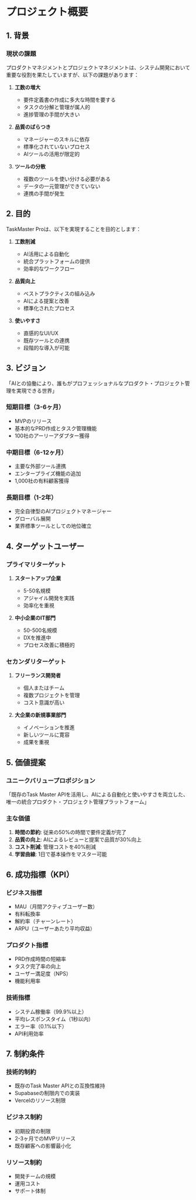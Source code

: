 # プロジェクト概要

## 1. 背景

### 現状の課題
プロダクトマネジメントとプロジェクトマネジメントは、システム開発において重要な役割を果たしていますが、以下の課題があります：

1. **工数の増大**
   - 要件定義書の作成に多大な時間を要する
   - タスクの分解と管理が属人的
   - 進捗管理の手間が大きい

2. **品質のばらつき**
   - マネージャーのスキルに依存
   - 標準化されていないプロセス
   - AIツールの活用が限定的

3. **ツールの分散**
   - 複数のツールを使い分ける必要がある
   - データの一元管理ができていない
   - 連携の手間が発生

## 2. 目的

TaskMaster Proは、以下を実現することを目的とします：

1. **工数削減**
   - AI活用による自動化
   - 統合プラットフォームの提供
   - 効率的なワークフロー

2. **品質向上**
   - ベストプラクティスの組み込み
   - AIによる提案と改善
   - 標準化されたプロセス

3. **使いやすさ**
   - 直感的なUI/UX
   - 既存ツールとの連携
   - 段階的な導入が可能

## 3. ビジョン

「AIとの協働により、誰もがプロフェッショナルなプロダクト・プロジェクト管理を実現できる世界」

### 短期目標（3-6ヶ月）
- MVPのリリース
- 基本的なPRD作成とタスク管理機能
- 100社のアーリーアダプター獲得

### 中期目標（6-12ヶ月）
- 主要な外部ツール連携
- エンタープライズ機能の追加
- 1,000社の有料顧客獲得

### 長期目標（1-2年）
- 完全自律型のAIプロジェクトマネージャー
- グローバル展開
- 業界標準ツールとしての地位確立

## 4. ターゲットユーザー

### プライマリターゲット
1. **スタートアップ企業**
   - 5-50名規模
   - アジャイル開発を実践
   - 効率化を重視

2. **中小企業のIT部門**
   - 50-500名規模
   - DXを推進中
   - プロセス改善に積極的

### セカンダリターゲット
1. **フリーランス開発者**
   - 個人またはチーム
   - 複数プロジェクトを管理
   - コスト意識が高い

2. **大企業の新規事業部門**
   - イノベーションを推進
   - 新しいツールに寛容
   - 成果を重視

## 5. 価値提案

### ユニークバリュープロポジション
「既存のTask Master APIを活用し、AIによる自動化と使いやすさを両立した、唯一の統合プロダクト・プロジェクト管理プラットフォーム」

### 主な価値
1. **時間の節約**: 従来の50%の時間で要件定義が完了
2. **品質の向上**: AIによるレビューと提案で品質が30%向上
3. **コスト削減**: 管理コストを40%削減
4. **学習曲線**: 1日で基本操作をマスター可能

## 6. 成功指標（KPI）

### ビジネス指標
- MAU（月間アクティブユーザー数）
- 有料転換率
- 解約率（チャーンレート）
- ARPU（ユーザーあたり平均収益）

### プロダクト指標
- PRD作成時間の短縮率
- タスク完了率の向上
- ユーザー満足度（NPS）
- 機能利用率

### 技術指標
- システム稼働率（99.9%以上）
- 平均レスポンスタイム（1秒以内）
- エラー率（0.1%以下）
- API利用効率

## 7. 制約条件

### 技術的制約
- 既存のTask Master APIとの互換性維持
- Supabaseの制限内での実装
- Vercelのリソース制限

### ビジネス制約
- 初期投資の制限
- 2-3ヶ月でのMVPリリース
- 既存顧客への影響最小化

### リソース制約
- 開発チームの規模
- 運用コスト
- サポート体制